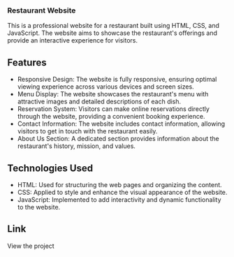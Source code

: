 ### Restaurant Website

This is a professional website for a restaurant built using HTML, CSS, and JavaScript. The website aims to showcase the restaurant's offerings and provide an interactive experience for visitors.

## Features

- Responsive Design: The website is fully responsive, ensuring optimal viewing experience across various devices and screen sizes.
- Menu Display: The website showcases the restaurant's menu with attractive images and detailed descriptions of each dish.
- Reservation System: Visitors can make online reservations directly through the website, providing a convenient booking experience.
- Contact Information: The website includes contact information, allowing visitors to get in touch with the restaurant easily.
- About Us Section: A dedicated section provides information about the restaurant's history, mission, and values.

## Technologies Used

- HTML: Used for structuring the web pages and organizing the content.
- CSS: Applied to style and enhance the visual appearance of the website.
- JavaScript: Implemented to add interactivity and dynamic functionality to the website.

## Link

View the project <a href="https://etchmon.github.io/restaurant/#">
